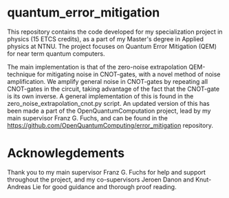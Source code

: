 # quantum_error_mitigation

This repository contains the code developed for my specialization project in physics (15 ETCS credits), as a part of my Master's degree in Applied physics at NTNU. The project focuses on Quantum Error Mitigation (QEM) for near term quantum computers.

The main implementation is that of the zero-noise extrapolation QEM-technique for mitigating noise in CNOT-gates, with a novel method of noise amplification. We amplify general noise in CNOT-gates by repeating all CNOT-gates in the circuit, taking advantage of the fact that the CNOT-gate is its own inverse. A general implementation of this is found in the zero_noise_extrapolation_cnot.py script. An updated version of this has been made a part of the OpenQuantumComputation project, lead by my main supervisor Franz G. Fuchs, and can be found in the https://github.com/OpenQuantumComputing/error_mitigation repository.

# Acknowlegdements

Thank you to my main supervisor Franz G. Fuchs for help and support throughout the project, and my co-supervisors Jeroen Danon and Knut-Andreas Lie for good guidance and thorough proof reading.
